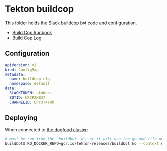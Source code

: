 # Tekton buildcop

This folder holds the Slack buildcop bot code and configuration.

* [Build Cop Runbook](https://docs.google.com/document/d/1QJV0z2bMXdz_BZOkBwfxIP1BiktUb8c1lcifwqxF5wg/edit)
* [Build Cop Log](https://docs.google.com/document/d/1kUzH8SV4coOabXLntPA1QI01lbad3Y1wP5BVyh4qzmk/edit#)

## Configuration

```yaml
apiVersion: v1
kind: ConfigMap
metadata:
  name: buildcop-cfg
  namespace: default
data:
  SLACKTOKEN: …token…
  BOTID: URCPZNB37
  CHANNELID: CPY3T4YHM
```

## Deploying

When connected to [the dogfood cluster](https://github.com/tektoncd/plumbing/blob/master/README.md#gcp-projects):

```bash
# must be run from the `buildbot` dir or it will use the go.mod file one level up
buildbot$ KO_DOCKER_REPO=gcr.io/tekton-releases/buildbot ko --context dogfood apply -f config/deployment.yaml
```